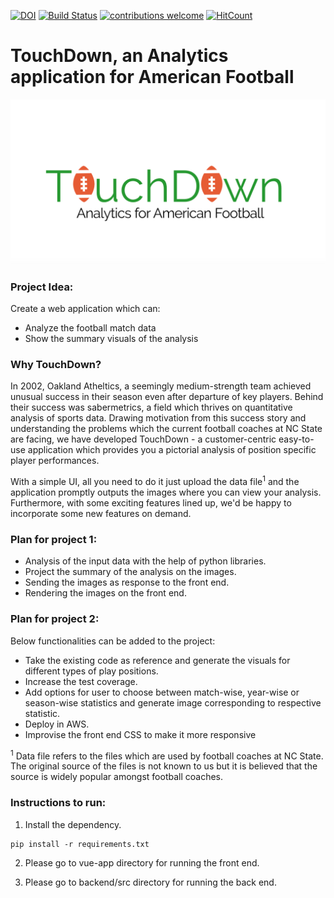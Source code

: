 [![DOI](https://zenodo.org/badge/293692566.svg)](https://zenodo.org/badge/latestdoi/293692566)
[![Build Status](https://travis-ci.org/himol7/American-Football-Analytics-Application.svg?branch=master)](https://travis-ci.org/himol7/American-Football-Analytics-Application)
[![contributions welcome](https://img.shields.io/badge/contributions-welcome-brightgreen.svg?style=flat)](https://github.com/himol7/American-Football-Analytics-Application/issues)
[![HitCount](http://hits.dwyl.com/himol7/https://githubcom/himol7/American-Football-Analytics-Application.svg)](http://hits.dwyl.com/himol7/https://githubcom/himol7/American-Football-Analytics-Application)

# TouchDown, an Analytics application for American Football

[![Watch the video](/logo/icon.png)](https://www.youtube.com/watch?v=GLtjMf34_LE&feature=youtu.be&ab_channel=AmitMandliya)

### Project Idea:

Create a web application which can:
* Analyze the football match data
* Show the summary visuals of the analysis

### Why TouchDown?
In 2002, Oakland Atheltics, a seemingly medium-strength team achieved unusual success in their season even after departure of key players. Behind their success was sabermetrics, a field which thrives on quantitative analysis of sports data. Drawing motivation from this success story and understanding the problems which the current football coaches at NC State are facing, we have developed TouchDown - a customer-centric easy-to-use application which provides you a pictorial analysis of position specific player performances.

With a simple UI, all you need to do it just upload the data file<sup>1</sup> and the application promptly outputs the images where you can view your analysis. Furthermore, with some exciting features lined up, we'd be happy to incorporate some new features on demand.

### Plan for project 1:

* Analysis of the input data with the help of python libraries.
* Project the summary of the analysis on the images.
* Sending the images as response to the front end.
* Rendering the images on the front end.

### Plan for project 2:
Below functionalities can be added to the project:
* Take the existing code as reference and generate the visuals for different types of play positions.
* Increase the test coverage.
* Add options for user to choose between match-wise, year-wise or season-wise statistics and generate image corresponding to respective statistic.
* Deploy in AWS.
* Improvise the front end CSS to make it  more responsive

<sup>1</sup> Data file refers to the files which are used by football coaches at NC State. The original source of the files is not known to us but it is believed that the source is widely popular amongst football coaches.


### Instructions to run:
1. Install the dependency.
```
pip install -r requirements.txt
```
2. Please go to vue-app directory for running the front end.

3. Please go to backend/src directory for running the back end.
